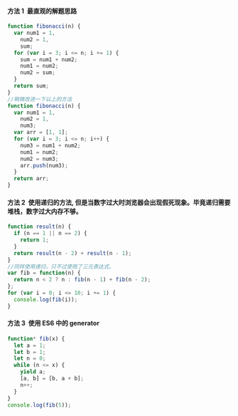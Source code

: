 #### 方法 1  最直观的解题思路

```javascript
function fibonacci(n) {
  var num1 = 1,
    num2 = 1,
    sum;
  for (var i = 3; i <= n; i += 1) {
    sum = num1 + num2;
    num1 = num2;
    num2 = sum;
  }
  return sum;
}
//稍微改进一下以上的方法
function fibonacci(n) {
  var num1 = 1,
    num2 = 1,
    num3;
  var arr = [1, 1];
  for (var i = 3; i <= n; i++) {
    num3 = num1 + num2;
    num1 = num2;
    num2 = num3;
    arr.push(num3);
  }
  return arr;
}
```

#### 方法 2  使用递归的方法, 但是当数字过大时浏览器会出现假死现象。毕竟递归需要堆栈，数字过大内存不够。

```javascript
function result(n) {
  if (n == 1 || n == 2) {
    return 1;
  }
  return result(n - 2) + result(n - 1);
}
//同样使用递归，只不过使用了三元表达式。
var fib = function(n) {
  return n < 2 ? n : fib(n - 1) + fib(n - 2);
};
for (var i = 0; i <= 10; i += 1) {
  console.log(fib(i));
}
```

#### 方法 3  使用 ES6 中的 generator

```javascript
function* fib(x) {
  let a = 1;
  let b = 1;
  let n = 0;
  while (n <= x) {
    yield a;
    [a, b] = [b, a + b];
    n++;
  }
}
console.log(fib(5));
```
